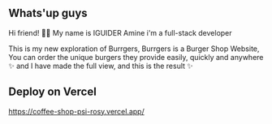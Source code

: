 ## Whats'up guys

Hi friend! ️👋🏼 My name is IGUIDER Amine i'm a full-stack developer

This is my new exploration of Burrgers, Burrgers is a Burger Shop Website, You can order the unique burgers they provide easily, quickly and anywhere ✨ and I have made the full view, and this is the result ✨

## Deploy on Vercel

https://coffee-shop-psi-rosy.vercel.app/

<!-- npx create-next-app@latest --typescript ./ -->
<!-- https://react-icons.github.io/react-icons/icons?name=ai -->
<!-- https://dribbble.com/shots/19223887-Jacks-Burger-Shop-Landing-Page -->
<!-- https://cdn.dribbble.com/userupload/3358148/file/original-4622898fb425accb276669f05bbb5f67.png?compress=1&resize=752x -->
